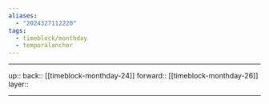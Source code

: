 ```yaml
---
aliases:
  - "2024327112220"
tags:
  - timeblock/monthday
  - temporalanchor
---
```




***

up:: 
back:: [[timeblock-monthday-24]]
forward:: [[timeblock-monthday-26]]
layer:: 

***

